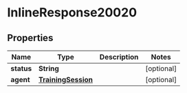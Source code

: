 
# InlineResponse20020

## Properties
Name | Type | Description | Notes
------------ | ------------- | ------------- | -------------
**status** | **String** |  |  [optional]
**agent** | [**TrainingSession**](TrainingSession.md) |  |  [optional]



